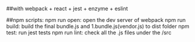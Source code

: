 
##with webpack + react + jest + enzyme + eslint 

##npm scripts:
  npm run open: open the dev server of webpack
  npm run build: build the final bundle.js and 1.bundle.js(vendor.js) to dist folder
  npm test: run jest tests
  npm run lint: check all the .js files under the /src

